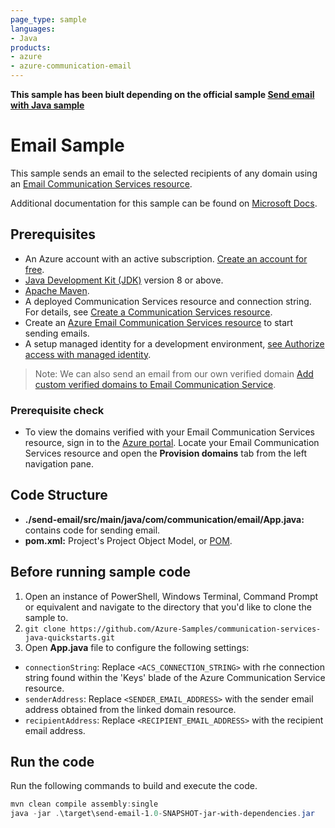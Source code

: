 ```yaml
---
page_type: sample
languages:
- Java
products:
- azure
- azure-communication-email
---
```


<b>This sample has been biult depending on the official sample [Send email with Java sample](https://github.com/Azure-Samples/communication-services-java-quickstarts/tree/main/send-email)</b>

# Email Sample

This sample sends an email to the selected recipients of any domain using an [Email Communication Services resource](https://docs.microsoft.com/en-us/azure/communication-services/quickstarts/email/create-email-communication-resource).

Additional documentation for this sample can be found on [Microsoft Docs](https://docs.microsoft.com/en-us/azure/communication-services/concepts/email/email-overview).

## Prerequisites

- An Azure account with an active subscription. [Create an account for free](https://azure.microsoft.com/free/?WT.mc_id=A261C142F).
- [Java Development Kit (JDK)](https://docs.microsoft.com/azure/developer/java/fundamentals/java-jdk-install) version 8 or above.
- [Apache Maven](https://maven.apache.org/download.cgi).
- A deployed Communication Services resource and connection string. For details, see [Create a Communication Services resource](https://docs.microsoft.com/azure/communication-services/quickstarts/create-communication-resource).
- Create an [Azure Email Communication Services resource](https://docs.microsoft.com/en-us/azure/communication-services/quickstarts/email/create-email-communication-resource) to start sending emails.
- A setup managed identity for a development environment, [see Authorize access with managed identity](https://docs.microsoft.com/azure/communication-services/quickstarts/managed-identity-from-cli).

> Note: We can also send an email from our own verified domain [Add custom verified domains to Email Communication Service](https://docs.microsoft.com/en-us/azure/communication-services/quickstarts/email/add-custom-verified-domains).


### Prerequisite check
- To view the domains verified with your Email Communication Services resource, sign in to the [Azure portal](https://portal.azure.com/). Locate your Email Communication Services resource and open the **Provision domains** tab from the left navigation pane.

## Code Structure

- **./send-email/src/main/java/com/communication/email/App.java:** contains code for sending email.
- **pom.xml:** Project's Project Object Model, or [POM](https://maven.apache.org/guides/introduction/introduction-to-the-pom.html).

## Before running sample code

1. Open an instance of PowerShell, Windows Terminal, Command Prompt or equivalent and navigate to the directory that you'd like to clone the sample to.
2. `git clone https://github.com/Azure-Samples/communication-services-java-quickstarts.git`
3. Open **App.java** file to configure the following settings:
  - `connectionString`: Replace `<ACS_CONNECTION_STRING>` with rhe connection string found within the 'Keys' blade of the Azure Communication Service resource.
  - `senderAddress`: Replace `<SENDER_EMAIL_ADDRESS>` with the sender email address obtained from the linked domain resource.
  - `recipientAddress`: Replace `<RECIPIENT_EMAIL_ADDRESS>` with the recipient email address.


## Run the code

Run the following commands to build and execute the code.

```powershell
mvn clean compile assembly:single
java -jar .\target\send-email-1.0-SNAPSHOT-jar-with-dependencies.jar
```

